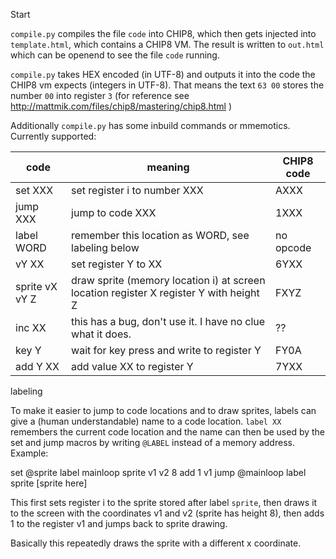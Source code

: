 Start

`compile.py` compiles the file `code` into CHIP8, which then gets injected into
`template.html`, which contains a CHIP8 VM. The result is written to
`out.html` which can be openend to see the file `code` running.

`compile.py` takes HEX encoded (in UTF-8) and outputs it into the code
the CHIP8 vm expects (integers in UTF-8). That means the text `63 00`
stores the number `00` into register `3` (for reference see http://mattmik.com/files/chip8/mastering/chip8.html )

Additionally `compile.py` has some inbuild commands or mmemotics.
Currently supported:

| code | meaning | CHIP8 code |
| --- | --- | --- |
| set XXX | set register i to number XXX | AXXX|
| jump XXX | jump to code XXX | 1XXX |
| label WORD | remember this location as WORD, see labeling below | no opcode |    
| vY XX  | set register Y to XX | 6YXX |
| sprite vX vY Z | draw sprite (memory location i) at screen location register X register Y with height Z | FXYZ |
| inc XX | this has a bug, don't use it. I have no clue what it does. | ?? |
| key Y | wait for key press and write to register Y | FY0A |
| add Y XX | add value XX to register Y | 7YXX|

labeling

To make it easier to jump to code locations and to draw sprites, labels
can give a (human understandable) name to a code location. `label XX`
remembers the current code location and the name can then be used by the
set and jump macros by writing `@LABEL` instead of a memory address.
Example:

set @sprite
label mainloop
sprite v1 v2 8
add 1 v1
jump @mainloop
label sprite
[sprite here]

This first sets register i to the sprite stored after label `sprite`,
then draws it to the screen with the coordinates v1 and v2 (sprite has
height 8), then adds 1 to the register v1 and jumps back to sprite
drawing.

Basically this repeatedly draws the sprite with a different x
coordinate.
